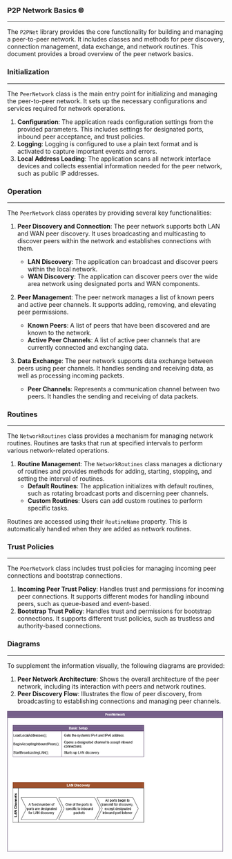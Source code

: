 ﻿---
uid: p2pnetworkbasics
---


### P2P Network Basics 🌐

---

The `P2PNet` library provides the core functionality for building and managing a peer-to-peer network. It includes classes and methods for peer discovery, connection management, data exchange, and network routines. This document provides a broad overview of the peer network basics.

### Initialization

---

The `PeerNetwork` class is the main entry point for initializing and managing the peer-to-peer network. It sets up the necessary configurations and services required for network operations.

1. **Configuration**: The application reads configuration settings from the provided parameters. This includes settings for designated ports, inbound peer acceptance, and trust policies.
2. **Logging**: Logging is configured to use a plain text format and is activated to capture important events and errors.
3. **Local Address Loading**: The application scans all network interface devices and collects essential information needed for the peer network, such as public IP addresses.

### Operation

---

The `PeerNetwork` class operates by providing several key functionalities:

1. **Peer Discovery and Connection**: The peer network supports both LAN and WAN peer discovery. It uses broadcasting and multicasting to discover peers within the network and establishes connections with them.

   - **LAN Discovery**: The application can broadcast and discover peers within the local network.
   - **WAN Discovery**: The application can discover peers over the wide area network using designated ports and WAN components.
2. **Peer Management**: The peer network manages a list of known peers and active peer channels. It supports adding, removing, and elevating peer permissions.

   - **Known Peers**: A list of peers that have been discovered and are known to the network.
   - **Active Peer Channels**: A list of active peer channels that are currently connected and exchanging data.
3. **Data Exchange**: The peer network supports data exchange between peers using peer channels. It handles sending and receiving data, as well as processing incoming packets.

   - **Peer Channels**: Represents a communication channel between two peers. It handles the sending and receiving of data packets.

### Routines

---

The `NetworkRoutines` class provides a mechanism for managing network routines. Routines are tasks that run at specified intervals to perform various network-related operations.

1. **Routine Management**: The `NetworkRoutines` class manages a dictionary of routines and provides methods for adding, starting, stopping, and setting the interval of routines.
   - **Default Routines**: The application initializes with default routines, such as rotating broadcast ports and discerning peer channels.
   - **Custom Routines**: Users can add custom routines to perform specific tasks.

Routines are accessed using their `RoutineName` property. This is automatically handled when they are added as network routines.

### Trust Policies

---

The `PeerNetwork` class includes trust policies for managing incoming peer connections and bootstrap connections.

1. **Incoming Peer Trust Policy**: Handles trust and permissions for incoming peer connections. It supports different modes for handling inbound peers, such as queue-based and event-based.
2. **Bootstrap Trust Policy**: Handles trust and permissions for bootstrap connections. It supports different trust policies, such as trustless and authority-based connections.

### Diagrams

---

To supplement the information visually, the following diagrams are provided:

1. **Peer Network Architecture**: Shows the overall architecture of the peer network, including its interaction with peers and network routines.
2. **Peer Discovery Flow**: Illustrates the flow of peer discovery, from broadcasting to establishing connections and managing peer channels.

<p>
    <img src="https://raw.githubusercontent.com/p2pnetsuite/P2PNet/refs/heads/master/misc/P2PNetwork.png" width="500" height="325" alt="peer network chart">
</p>

